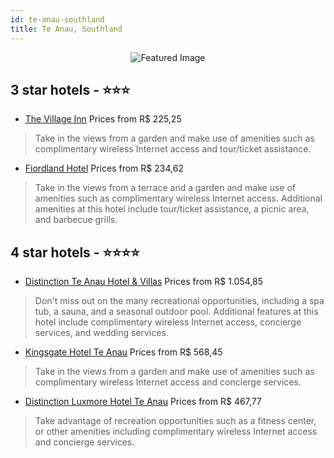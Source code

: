 ```yaml
---
id: te-anau-southland
title: Te Anau, Southland
---
```


<center><img src="https://i.travelapi.com/hotels/3000000/2660000/2653300/2653202/a659e111_z.jpg" alt="Featured Image" /></center>


##  3 star hotels - ⭐️⭐️⭐️

-    [The Village Inn](https://us.hurb.com/hotels/te-anau/the-village-inn-JNP-JP795512?cmp=18055) Prices from R$ 225,25
   > Take in the views from a garden and make use of amenities such as complimentary wireless Internet access and tour/ticket assistance.
-    [Fiordland Hotel](https://us.hurb.com/hotels/te-anau/fiordland-hotel-JNP-JP407716?cmp=18055) Prices from R$ 234,62
   > Take in the views from a terrace and a garden and make use of amenities such as complimentary wireless Internet access. Additional amenities at this hotel include tour/ticket assistance, a picnic area, and barbecue grills.

##  4 star hotels - ⭐️⭐️⭐️⭐️

-    [Distinction Te Anau Hotel & Villas](https://us.hurb.com/hotels/te-anau/distinction-te-anau-hotel-villas-JNP-JP058093?cmp=18055) Prices from R$ 1.054,85
   > Don't miss out on the many recreational opportunities, including a spa tub, a sauna, and a seasonal outdoor pool. Additional features at this hotel include complimentary wireless Internet access, concierge services, and wedding services.
-    [Kingsgate Hotel Te Anau](https://us.hurb.com/hotels/te-anau/kingsgate-hotel-te-anau-JNP-JP216473?cmp=18055) Prices from R$ 568,45
   > Take in the views from a garden and make use of amenities such as complimentary wireless Internet access and concierge services.
-    [Distinction Luxmore Hotel Te Anau](https://us.hurb.com/hotels/te-anau/distinction-luxmore-hotel-te-anau-JNP-JP058094?cmp=18055) Prices from R$ 467,77
   > Take advantage of recreation opportunities such as a fitness center, or other amenities including complimentary wireless Internet access and concierge services.
